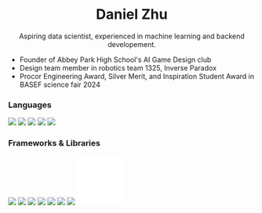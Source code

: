 <h1 align=center >Daniel Zhu</h1>
<p align=center >Aspiring data scientist, experienced in machine learning and backend developement.</p>
<ul>
  <li>  Founder of Abbey Park High School's AI Game Design club</li>
  <li>  Design team member in robotics team 1325, Inverse Paradox</li>
  <li>  Procor Engineering Award, Silver Merit, and Inspiration Student Award in BASEF science fair 2024</li>
</ul>

<h3>Languages</h3>
<a href="#"><img src="https://github.com/onemarc/tech-icons/blob/main/icons/python-dark.svg" width="100"></a>
<a href="#"><img src="https://github.com/onemarc/tech-icons/blob/main/icons/javascript.svg" width="100"></a>
<a href="#"><img src="https://github.com/onemarc/tech-icons/blob/main/icons/html.svg" width="100"></a>
<a href="#"><img src="https://github.com/onemarc/tech-icons/blob/main/icons/css.svg" width="100"></a> 
<a href="#"><img src="https://github.com/onemarc/tech-icons/blob/main/icons/godot-light.svg" width="100"></a> 

<h3>Frameworks & Libraries</h3>
<a href="#"><img src="https://github.com/onemarc/tech-icons/blob/main/icons/pytorch-light.svg" width="100"></a>
<a href="#"><img src="https://github.com/onemarc/tech-icons/blob/main/icons/flask-light.svg" width="100"></a>
<a href="#"><img src="https://github.com/onemarc/tech-icons/blob/main/icons/rasberrypi-light.svg" width="100"></a>
<a href="#"><img src="https://github.com/onemarc/tech-icons/blob/main/icons/react-light.svg" width="100"></a>
<a href="#"><img src="https://github.com/onemarc/tech-icons/blob/main/icons/opencv-light.svg" width="100"></a>
<a href="#"><img src="https://github.com/onemarc/tech-icons/blob/main/icons/tensorflow-light.svg" width="100"></a>
<a href="#"><img src="https://github.com/onemarc/tech-icons/blob/main/icons/numpy-light.svg" width="100"></a>
<a href="#"><img src="https://github.com/onemarc/tech-icons/blob/main/icons/vitejs-light.svg" width="100"></a>

